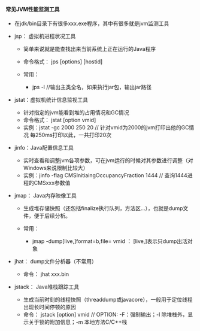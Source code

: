 #### 常见JVM性能监测工具  

- 在jdk/bin目录下有很多xxx.exe程序，其中有很多就是jvm监测工具  
- jsp： 虚拟机进程状况工具  
    
    - 简单来说就是能查找出来当前系统上正在运行的Java程序  
    - 命令格式： jps [options] [hostid]  
    - 常用： 
    
        - jps -l //输出主类全名，如果执行jar包，输出jar路径
        
- jstat：虚拟机统计信息监视工具  

    - 针对指定的jvm能看到堆的占用情况和GC情况
    - 命令格式： jstat [option vmid]
    - 实例：jstat -gc 2000 250 20 // 针对vmid为2000的jvm打印出他的GC情况
    每250ms打印以此，一共打印20次  
    
- jinfo：Java配置信息工具  

    - 实时查看和调整jvm各项参数，可在jvm运行的时候对其参数进行调整（对Windows来说限制比较大）
    - 实例：jinfo -flag CMSInitiaingOccupancyFraction 1444 // 查询1444进程的CMSxxx参数值

- jmap： Java内存映像工具  

    - 生成堆存储快照（还包括finalize执行队列，方法区...），也就是dump文件，便于后续分析。
    - 常用：
        
        - jmap -dump[live,]format=b,file=<filename> vmid ： [live,]表示只dump出活对象
        
- jhat： dump文件分析器（不常用）

    - 命令： jhat xxx.bin
    
- jstack： Java堆栈跟踪工具  

    - 生成当前时刻的线程快照（threaddump或javacore），一般用于定位线程出现长时间停顿的原因  
    - 命令： jstack [option] vmid // OPTION: -F：强制输出；-l 除堆栈外，显示关于锁的附加信息；-m 本地方法C/C++栈    
    
